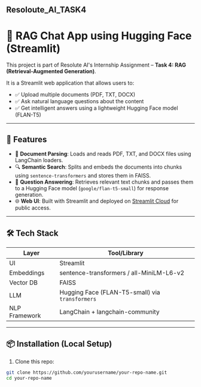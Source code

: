 ## Resoloute_AI_TASK4
# 📄 RAG Chat App using Hugging Face (Streamlit)

This project is part of Resolute AI's Internship Assignment – **Task 4: RAG (Retrieval-Augmented Generation)**.

It is a Streamlit web application that allows users to:

- ✅ Upload multiple documents (PDF, TXT, DOCX)
- ✅ Ask natural language questions about the content
- ✅ Get intelligent answers using a lightweight Hugging Face model (FLAN-T5)

---

## 🚀 Features

- 🧠 **Document Parsing**: Loads and reads PDF, TXT, and DOCX files using LangChain loaders.
- 🔍 **Semantic Search**: Splits and embeds the documents into chunks using `sentence-transformers` and stores them in FAISS.
- 💬 **Question Answering**: Retrieves relevant text chunks and passes them to a Hugging Face model (`google/flan-t5-small`) for response generation.
- 🌐 **Web UI**: Built with Streamlit and deployed on [Streamlit Cloud](https://streamlit.io/cloud) for public access.

---

## 🛠️ Tech Stack

| Layer             | Tool/Library                                      |
|------------------|----------------------------------------------------|
| UI               | Streamlit                                          |
| Embeddings       | sentence-transformers / all-MiniLM-L6-v2           |
| Vector DB        | FAISS                                              |
| LLM              | Hugging Face (FLAN-T5-small) via `transformers`    |
| NLP Framework    | LangChain + langchain-community                    |

---

## 📦 Installation (Local Setup)

1. Clone this repo:
```bash
git clone https://github.com/yourusername/your-repo-name.git
cd your-repo-name
